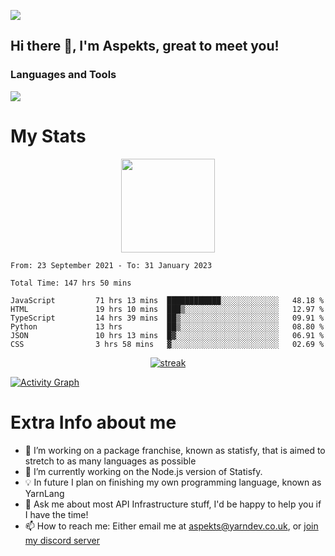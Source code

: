 ![](https://komarev.com/ghpvc/?username=aspekts&color=red)
## Hi there 👋, I'm Aspekts, great to meet you!
### Languages and Tools
<p align="left"> <a href="https://github.com/aspekts"><img src="https://skillicons.dev/icons?i=aws,azure,bash,bootstrap,cpp,cloudflare,css,discord,bots,express,fastapi,gcp,git,heroku,github,v,vim,regex,html,js,jquery,nodejs,linux,md,mysql,redis,mongodb,netlify,nextjs,py,react,sqlite,swift,ts,vscode"> </a> </p>

# My Stats
<p align="center">
<img height="150px" src="https://github-readme-stats.vercel.app/api?username=aspekts&hide_border=true&show_icons=true&count_private=true&theme=gruvbox&bg_color=151515" />
</p>

<!--START_SECTION:waka-->

```text
From: 23 September 2021 - To: 31 January 2023

Total Time: 147 hrs 50 mins

JavaScript         71 hrs 13 mins  ████████████░░░░░░░░░░░░░   48.18 %
HTML               19 hrs 10 mins  ███▒░░░░░░░░░░░░░░░░░░░░░   12.97 %
TypeScript         14 hrs 39 mins  ██▒░░░░░░░░░░░░░░░░░░░░░░   09.91 %
Python             13 hrs          ██▒░░░░░░░░░░░░░░░░░░░░░░   08.80 %
JSON               10 hrs 13 mins  █▓░░░░░░░░░░░░░░░░░░░░░░░   06.91 %
CSS                3 hrs 58 mins   ▓░░░░░░░░░░░░░░░░░░░░░░░░   02.69 %
```

<!--END_SECTION:waka-->
<p align="center">
  <a href="https://github.com/aspekts">      
<img title="stats" alt="streak" src="https://github-readme-streak-stats.herokuapp.com/?user=aspekts&theme=dark&hide_border=true&stroke=f53b3b"/>
</a>
</p>
<a href="https://github.com/aspekts"><img alt="Activity Graph" src="https://activity-graph.herokuapp.com/graph?username=aspekts&bg_color=0D1117&color=eca15b&line=eca15b&point=FFFFFF&hide_border=true" /></a>

# Extra Info about me
- 🌱 I’m working on a package franchise, known as statisfy, that is aimed to stretch to as many languages as possible
- 🔭 I’m currently working on the Node.js version of Statisfy.
- 💡 In future I plan on finishing my own programming language, known as YarnLang
- 💬 Ask me about most API Infrastructure stuff, I'd be happy to help you if I have the time!
- 📫 How to reach me: Either email me at aspekts@yarndev.co.uk, or [join my discord server](https://discord.gg/GxGTHBC)


